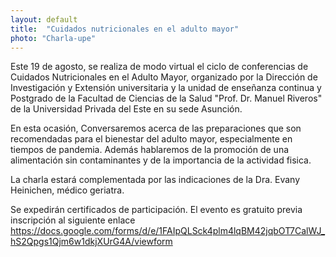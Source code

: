 ```yaml
---
layout: default
title:  "Cuidados nutricionales en el adulto mayor"
photo: "Charla-upe"
---
```

Este 19 de agosto, se realiza de modo virtual el ciclo de conferencias de Cuidados Nutricionales en el Adulto Mayor, organizado por la Dirección de Investigación y Extensión universitaria y la unidad de enseñanza continua y Postgrado de la Facultad de Ciencias de la Salud "Prof. Dr. Manuel Riveros" de la Universidad Privada del Este en su sede Asunción.  

En esta ocasión, Conversaremos acerca de las preparaciones que son recomendadas para el bienestar del adulto mayor, especialmente en tiempos de pandemia. Además hablaremos de la promoción de una alimentación sin contaminantes y de la importancia de la actividad fisica. 

La charla estará complementada por las indicaciones de la Dra. Evany Heinichen, médico geriatra. 

Se expedirán certificados de participación. El evento es gratuito previa inscripción al siguiente enlace https://docs.google.com/forms/d/e/1FAIpQLSck4plm4lqBM42jqbOT7CalWJ_hS2Qpgs1Qjm6w1dkjXUrG4A/viewform
